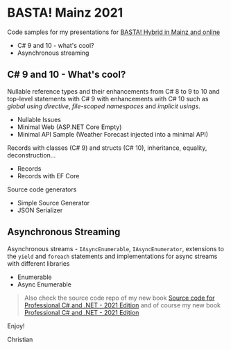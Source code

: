 # BASTA! Mainz 2021

Code samples for my presentations for [BASTA! Hybrid in Mainz and online](https://basta.net/mainz/)

* C# 9 and 10 - what's cool?
* Asynchronous streaming

## C# 9 and 10 - What's cool?

Nullable reference types and their enhancements from C# 8 to 9 to 10 and top-level statements with C# 9 with enhancements with C# 10 such as *global using directive*, *file-scoped namespaces* and *implicit usings*.

* Nullable Issues
* Minimal Web (ASP.NET Core Empty)
* Minimal API Sample (Weather Forecast injected into a minimal API)

Records with classes (C# 9) and structs (C# 10), inheritance, equality, deconstruction...

* Records
* Records with EF Core

Source code generators

* Simple Source Generator
* JSON Serializer   

## Asynchronous Streaming

Asynchronous streams - `IAsyncEnumerable`, `IAsyncEnumerator`, extensions to the `yield` and `foreach` statements and implementations for async streams with different libraries

* Enumerable
* Async Enumerable

> Also check the source code repo of my new book [Source code for Professional C# and .NET - 2021 Edition](https://github.com/ProfessionalCSharp/ProfessionalCSharp2021) and of course my new book [Professional C# and .NET - 2021 Edition](https://csharp.christiannagel.com/2021/09/13/professionalcsharp2021/)

Enjoy!

Christian
